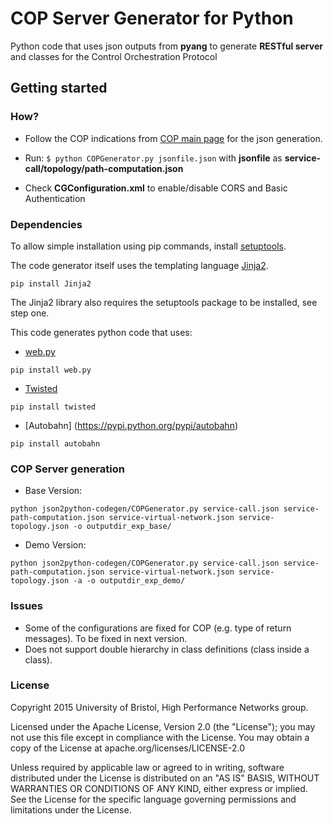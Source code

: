 # COP Server Generator for Python

Python code that uses json outputs from **pyang** to generate **RESTful server** and classes for the Control Orchestration Protocol

## Getting started

### How?

- Follow the COP indications from [COP main page](https://github.com/ict-strauss/COP) for the json generation.

- Run: `$ python COPGenerator.py jsonfile.json` with **jsonfile** as **service-call/topology/path-computation.json**

- Check **CGConfiguration.xml** to enable/disable CORS and Basic Authentication

### Dependencies
To allow simple installation using pip commands, install [setuptools](https://pypi.python.org/pypi/setuptools).

The code generator itself uses the templating language [Jinja2](http://jinja.pocoo.org/docs/dev/intro/#installation).
 ```
pip install Jinja2
 ```
The Jinja2 library also requires the setuptools package to be installed, see step one.

 This code generates python code that uses:
 - [web.py](http://webpy.org/install)
```
pip install web.py
```
 - [Twisted](https://twistedmatrix.com/trac/)
```
pip install twisted
```
 - [Autobahn] (https://pypi.python.org/pypi/autobahn)
```
pip install autobahn
```

### COP Server generation

- Base Version:

```
python json2python-codegen/COPGenerator.py service-call.json service-path-computation.json service-virtual-network.json service-topology.json -o outputdir_exp_base/
```

- Demo Version: 

```
python json2python-codegen/COPGenerator.py service-call.json service-path-computation.json service-virtual-network.json service-topology.json -a -o outputdir_exp_demo/
```

### Issues
- Some of the configurations are fixed for COP (e.g. type of return messages). To be fixed in next version.
- Does not support double hierarchy in class definitions (class inside a class).

### License

Copyright 2015 University of Bristol, High Performance Networks group.

Licensed under the Apache License, Version 2.0 (the "License"); you may not use this file except in compliance with the License. You may obtain a copy of the License at apache.org/licenses/LICENSE-2.0

Unless required by applicable law or agreed to in writing, software distributed under the License is distributed on an "AS IS" BASIS, WITHOUT WARRANTIES OR CONDITIONS OF ANY KIND, either express or implied. See the License for the specific language governing permissions and limitations under the License.
